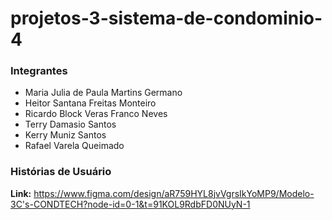 # projetos-3-sistema-de-condominio-4

### Integrantes 
- Maria Julia de Paula Martins Germano
- Heitor Santana Freitas Monteiro
- Ricardo Block Veras Franco Neves
- Terry Damasio Santos
- Kerry Muniz Santos
- Rafael Varela Queimado

### Histórias de Usuário

<b>Link:</b> https://www.figma.com/design/aR759HYL8jvVgrsIkYoMP9/Modelo-3C's-CONDTECH?node-id=0-1&t=91KOL9RdbFD0NUyN-1
